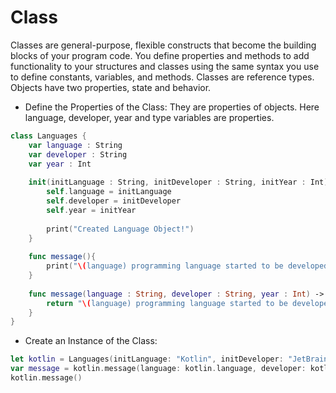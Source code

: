 # Class
Classes are general-purpose, flexible constructs that become the building blocks of your program code. 
You define properties and methods to add functionality to your structures and classes using the same syntax you use to define constants, 
variables, and methods. Classes are reference types.
Objects have two properties, state and behavior.

- Define the Properties of the Class:
They are properties of objects. Here language, developer, year and type variables are properties.
```swift
class Languages {
    var language : String
    var developer : String
    var year : Int
    
    init(initLanguage : String, initDeveloper : String, initYear : Int) {
        self.language = initLanguage
        self.developer = initDeveloper
        self.year = initYear
        
        print("Created Language Object!")
    }
    
    func message(){
        print("\(language) programming language started to be developed by \(developer) in \(String(year)).")
    }
    
    func message(language : String, developer : String, year : Int) -> String {
        return "\(language) programming language started to be developed by \(developer) in \(String(year))."
    }
}
```
- Create an Instance of the Class:
```swift
let kotlin = Languages(initLanguage: "Kotlin", initDeveloper: "JetBrains", initYear: 2014)
var message = kotlin.message(language: kotlin.language, developer: kotlin.developer, year: kotlin.year)
kotlin.message()
```
